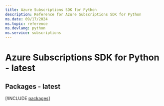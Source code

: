 ```yaml
---
title: Azure Subscriptions SDK for Python
description: Reference for Azure Subscriptions SDK for Python
ms.date: 09/17/2024
ms.topic: reference
ms.devlang: python
ms.service: subscriptions
---
```

# Azure Subscriptions SDK for Python - latest
## Packages - latest
[!INCLUDE [packages](subscriptions-index.md)]